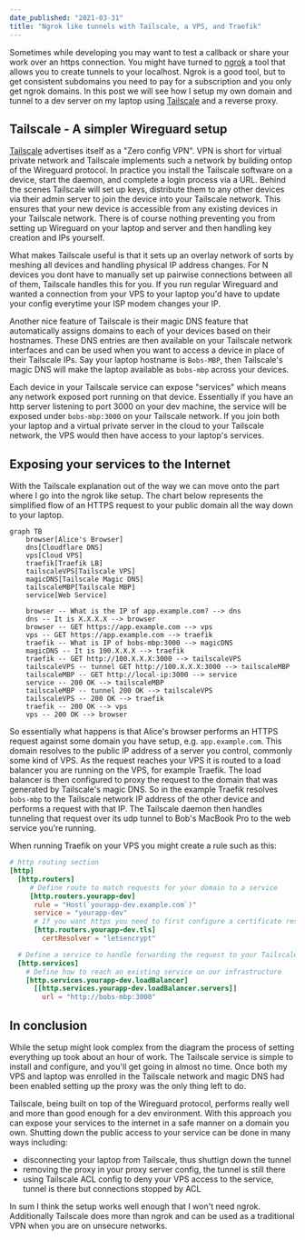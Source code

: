 ```yaml
---
date_published: "2021-03-31"
title: "Ngrok like tunnels with Tailscale, a VPS, and Traefik"
---
```


Sometimes while developing you may want to test a callback or share your work over an https connection.
You might have turned to [ngrok](https://ngrok.com) a tool that allows you to create tunnels to your localhost.
Ngrok is a good tool, but to get consistent subdomains you need to pay for a subscription and you only get ngrok domains.
In this post we will see how I setup my own domain and tunnel to a dev server on my laptop using [Tailscale](https://tailscale.com) and a reverse proxy.

## Tailscale - A simpler Wireguard setup

[Tailscale](https://tailscale.com) advertises itself as a "Zero config VPN".
VPN is short for virtual private network and Tailscale implements such a network by building ontop of the Wireguard protocol.
In practice you install the Tailscale software on a device, start the daemon, and complete a login process via a URL.
Behind the scenes Tailscale will set up keys, distribute them to any other devices via their admin server to join the device into your Tailscale network.
This ensures that your new device is accessible from any existing devices in your Tailscale network.
There is of course nothing preventing you from setting up Wireguard on your laptop and server and then handling key creation and IPs yourself.

What makes Tailscale useful is that it sets up an overlay network of sorts by meshing all devices and handling physical IP address changes.
For N devices you dont have to manually set up pairwise connections between all of them, Tailscale handles this for you.
If you run regular Wireguard and wanted a connection from your VPS to your laptop you'd have to update your config everytime your ISP modem changes your IP.

Another nice feature of Tailscale is their magic DNS feature that automatically assigns domains to each of your devices based on their hostnames.
These DNS entries are then available on your Tailscale network interfaces and can be used when you want to access a device in place of their Tailscale IPs.
Say your laptop hostname is `Bobs-MBP`, then Tailscale's magic DNS will make the laptop available as `bobs-mbp` across your devices.

Each device in your Tailscale service can expose "services" which means any network exposed port running on that device.
Essentially if you have an http server listening to port 3000 on your dev machine, the service will be exposed under `bobs-mbp:3000` on your Tailscale network.
If you join both your laptop and a virtual private server in the cloud to your Tailscale network, the VPS would then have access to your laptop's services.

## Exposing your services to the Internet

With the Tailscale explanation out of the way we can move onto the part where I go into the ngrok like setup.
The chart below represents the simplified flow of an HTTPS request to your public domain all the way down to your laptop.

```mermaid
graph TB
    browser[Alice's Browser]
    dns[Cloudflare DNS]
    vps[Cloud VPS]
    traefik[Traefik LB]
    tailscaleVPS[Tailscale VPS]
    magicDNS[Tailscale Magic DNS]
    tailscaleMBP[Tailscale MBP]
    service[Web Service]

    browser -- What is the IP of app.example.com? --> dns
    dns -- It is X.X.X.X --> browser
    browser -- GET https://app.example.com --> vps
    vps -- GET https://app.example.com --> traefik
    traefik -- What is IP of bobs-mbp:3000 --> magicDNS
    magicDNS -- It is 100.X.X.X --> traefik
    traefik -- GET http://100.X.X.X:3000 --> tailscaleVPS
    tailscaleVPS -- tunnel GET http://100.X.X.X:3000 --> tailscaleMBP
    tailscaleMBP -- GET http://local-ip:3000 --> service
    service -- 200 OK --> tailscaleMBP
    tailscaleMBP -- tunnel 200 OK --> tailscaleVPS
    tailscaleVPS -- 200 OK --> traefik
    traefik -- 200 OK --> vps
    vps -- 200 OK --> browser

```

So essentially what happens is that Alice's browser performs an HTTPS request against some domain you have setup, e.g. `app.example.com`.
This domain resolves to the public IP address of a server you control, commonly some kind of VPS.
As the request reaches your VPS it is routed to a load balancer you are running on the VPS, for example Traefik.
The load balancer is then configured to proxy the request to the domain that was generated by Tailscale's magic DNS.
So in the example Traefik resolves `bobs-mbp` to the Tailscale network IP address of the other device and performs a request with that IP.
The Tailscale daemon then handles tunneling that request over its udp tunnel to Bob's MacBook Pro to the web service you're running.

When running Traefik on your VPS you might create a rule such as this:

```toml
# http routing section
[http]
  [http.routers]
     # Define route to match requests for your domain to a service
     [http.routers.yourapp-dev]
      rule = "Host(`yourapp-dev.example.com`)"
      service = "yourapp-dev"
      # If you want https you need to first configure a certificate resolver which can be used as below
      [http.routers.yourapp-dev.tls]
        certResolver = "letsencrypt"

  # Define a service to handle forwarding the request to your Tailscale domain
  [http.services]
    # Define how to reach an existing service on our infrastructure
    [http.services.yourapp-dev.loadBalancer]
      [[http.services.yourapp-dev.loadBalancer.servers]]
        url = "http://bobs-mbp:3000"
```

## In conclusion

While the setup might look complex from the diagram the process of setting everything up took about an hour of work.
The Tailscale service is simple to install and configure, and you'll get going in almost no time.
Once both my VPS and laptop was enrolled in the Tailscale network and magic DNS had been enabled setting up the proxy was the only thing left to do.

Tailscale, being built on top of the Wireguard protocol, performs really well and more than good enough for a dev environment.
With this approach you can expose your services to the internet in a safe manner on a domain you own.
Shutting down the public access to your service can be done in many ways including:
- disconnecting your laptop from Tailscale, thus shuttign down the tunnel
- removing the proxy in your proxy server config, the tunnel is still there
- using Tailscale ACL config to deny your VPS access to the service, tunnel is there but connections stopped by ACL

In sum I think the setup works well enough that I won't need ngrok.
Additionally Tailscale does more than ngrok and can be used as a traditional VPN when you are on unsecure networks.